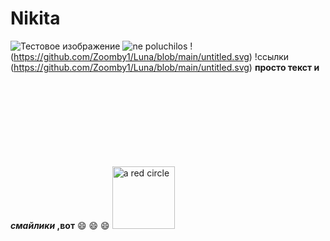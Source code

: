 # Nikita
![Тестовое изображение](https://avatars2.githubusercontent.com/u/11632545?v=3&s=200)
![ne poluchilos](https://vectr.com/tmp/c54heAXBlC/a2yhHyokU.svg?width=640&height=640&select=a2yhHyokUpage0) 
!(https://github.com/Zoomby1/Luna/blob/main/untitled.svg)
!ссылки (https://github.com/Zoomby1/Luna/blob/main/untitled.svg)
**просто текст и _смайлики_ ,вот** :smile: :smile: :smile:
 <img src="circle.svg" alt="a red circle" height="100px" width="100px" />
 <svg width="200" height="250">
  <circle cx="400" cy="300" r="200" stroke="red" fill="transparent" stroke-width="5"/>
</svg>
